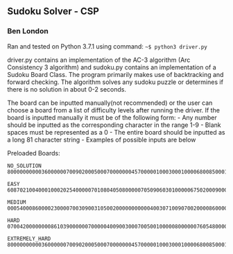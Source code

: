 ## Sudoku Solver - CSP
### Ben London

Ran and tested on Python 3.7.1 using command:
	`~$ python3 driver.py`


driver.py contains an implementation of the AC-3 algorithm 
(Arc Consistency 3 algorithm) and sudoku.py contains an 
implementation of a Sudoku Board Class. The program primarily 
makes use of backtracking and forward checking. The algorithm 
solves any sudoku puzzle or determines if there is no solution
in about 0-2 seconds. 

The board can be inputted manually(not recommended) or the user 
can choose a board from a list of difficulty levels after running
the driver. If the board is inputted manually it must be of the 
following form: 
	- Any number should be inputted as the corresponding 
	  character in the range 1-9
	- Blank spaces must be represented as a 0
	- The entire board should be inputted as a long
	  81 character string
	- Examples of possible inputs are below
	
Preloaded Boards:

	NO_SOLUTION
	800000000003600000070090200050007000000045700000100030001000068008500010099999999
	
	EASY
	608702100400010002025400000701080405080000070509060301000006750200090008006805203
	
	MEDIUM
	000540008600002300007003090031050020000000000040030710090700200008600005100024000
	
	HARD
	070042000000008610390000007000004009003000700500100000800000076054800000000610050
	
	EXTREMELY_HARD
	800000000003600000070090200050007000000045700000100030001000068008500010090000400
